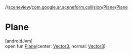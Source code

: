//[sceneview](../../../index.md)/[com.google.ar.sceneform.collision](../index.md)/[Plane](index.md)/[Plane](-plane.md)

# Plane

[androidJvm]\
open fun [Plane](-plane.md)(center: [Vector3](../../com.google.ar.sceneform.math/-vector3/index.md), normal: [Vector3](../../com.google.ar.sceneform.math/-vector3/index.md))

